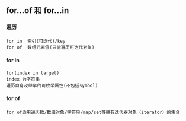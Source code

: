 ##  for...of  和 for...in

#### 遍历

```
for in  索引(可迭代)/key  
for of  数组元素值(只能遍历可迭代对象)
```

#### for in

```
for(index in target)
index 为字符串
遍历自身及继承的可枚举属性(不包括symbol)
```

#### for of

```
for of适用遍历数/数组对象/字符串/map/set等拥有迭代器对象（iterator）的集合
```

